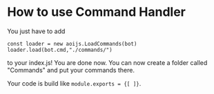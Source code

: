 # How to use Command Handler
You just have to add
```
const loader = new aoijs.LoadCommands(bot)
loader.load(bot.cmd,"./commands/")
```
to your index.js! 
You are done now. You can now create a folder called "Commands" and put your commands there.

Your code is build like ``module.exports = {[ ]}``.
